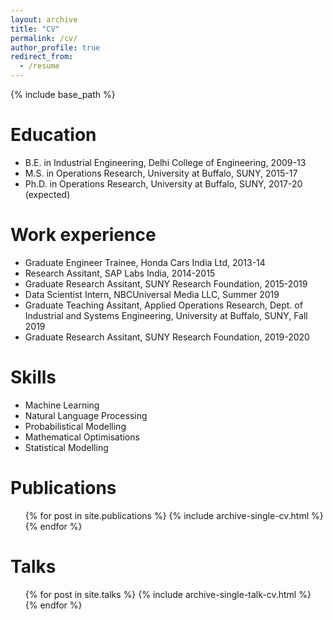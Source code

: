 ```yaml
---
layout: archive
title: "CV"
permalink: /cv/
author_profile: true
redirect_from:
  - /resume
---
```


{% include base_path %}

Education
======
* B.E. in Industrial Engineering, Delhi College of Engineering, 2009-13
* M.S. in Operations Research, University at Buffalo, SUNY, 2015-17
* Ph.D. in Operations Research, University at Buffalo, SUNY, 2017-20 (expected)

Work experience
======
* Graduate Engineer Trainee, Honda Cars India Ltd, 2013-14
* Research Assitant, SAP Labs India, 2014-2015
* Graduate Research Assitant, SUNY Research Foundation, 2015-2019  
* Data Scientist Intern, NBCUniversal Media LLC, Summer 2019
* Graduate Teaching Assitant, Applied Operations Research, Dept. of Industrial and Systems Engineering,  University at Buffalo, SUNY, Fall 2019
* Graduate Research Assitant, SUNY Research Foundation, 2019-2020  
 
Skills
======
* Machine Learning  
* Natural Language Processing 
* Probabilistical Modelling 
* Mathematical Optimisations
* Statistical Modelling 

Publications
======
  <ul>{% for post in site.publications %}
    {% include archive-single-cv.html %}
  {% endfor %}</ul>
  
Talks
======
  <ul>{% for post in site.talks %}
    {% include archive-single-talk-cv.html %}
  {% endfor %}</ul>
  

  

